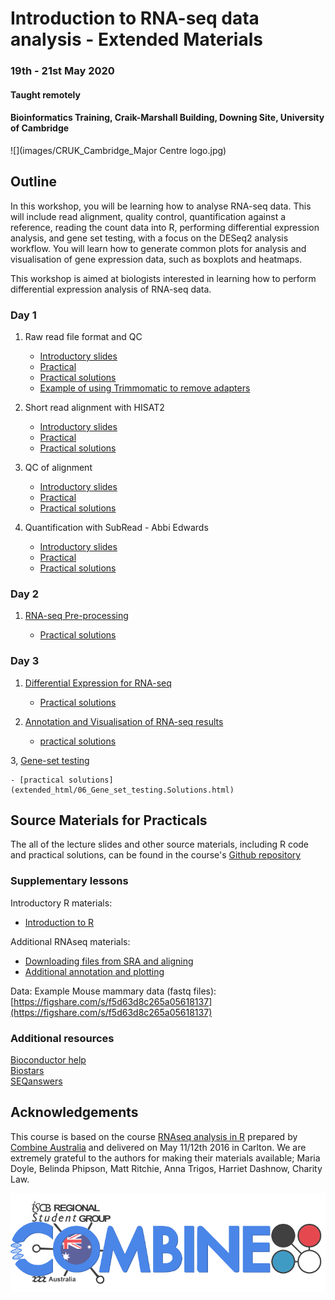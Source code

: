 # Introduction to RNA-seq data analysis - Extended Materials
### 19th - 21st May 2020
#### Taught remotely
#### Bioinformatics Training, Craik-Marshall Building, Downing Site, University of Cambridge

![](images/CRUK_Cambridge_Major Centre logo.jpg)

## Outline

In this workshop, you will be learning how to analyse RNA-seq data.  This will
include read alignment, quality control, quantification against a reference,
reading the count data into R, performing differential expression analysis, and
gene set testing, with a focus on the DESeq2 analysis workflow. You will learn
how to generate common plots for analysis and visualisation of gene expression
data, such as boxplots and heatmaps. 

This workshop is aimed at biologists interested in learning how to perform
differential expression analysis of RNA-seq data. 

### Day 1

1. Raw read file format and QC

    - [Introductory slides](html/B_FastQC.html)  
    - [Practical](extended_html/B_FastQC_practical.html)  
    - [Practical solutions](Extended_html/B_FastQC_practical.Solutions.html)  
    - [Example of using Trimmomatic to remove adapters](extended_html/Trimming.html)

2. Short read alignment with HISAT2  

    - [Introductory slides](html/C_Alignment_with_HISAT2.html)  
    - [Practical](extended_html/C_Alignment_with_HISAT2_practical.html)  
    - [Practical solutions](extended_html/C_Alignment_with_HISAT2.Solutions.html)  

3. QC of alignment  

    - [Introductory slides](html/D_QC_of_aligned_reads.html)  
    - [Practical](extended_html/D_QC_of_aligned_reads_practical.html)  
    - [Practical solutions](extended_html/D_QC_of_aligned_reads.Solutions.html)  

4. Quantification with SubRead - Abbi Edwards  
    - [Introductory slides](html/E_Read_Counts_with_Subread.html)  
    - [Practical](extended_html/E_Read_Counts_with_Subread.practical.html)  
    - [Practical solutions](extended_html/E_Read_Counts_with_Subread.Solutions.html)  

### Day 2

1. [RNA-seq Pre-processing](extended_html/02_Preprocessing_Data.html)

    - [Practical solutions](extended_html/02_Preprocessing_Data.Solutions.html)  

### Day 3

1. [Differential Expression for RNA-seq](extended_html/04_DE_analysis_with_DESeq2.html)

    - [Practical solutions](extended_html/04_DE_analysis.Solutions.html)

2. [Annotation and Visualisation of RNA-seq results](extended_html/05_Annotation_and_Visualisation.html)

    - [practical 
solutions](extended_html/05_Annotation_and_Visualisation.Solutions.html)

3, [Gene-set testing](extended_html/06_Gene_set_testing.html)

    - [practical solutions](extended_html/06_Gene_set_testing.Solutions.html)

## Source Materials for Practicals

The all of the lecture slides and other source materials, including R code and 
practical solutions, can be found in the course's [Github 
repository](https://github.com/bioinformatics-core-shared-training/RNAseq_September_2019)

### Supplementary lessons

Introductory R materials:

- [Introduction to R](https://bioinformatics-core-shared-training.github.io/r-intro/)

Additional RNAseq materials:

- [Downloading files from SRA and aligning](Supplementary_Materials/S1_Getting_raw_reads_from_SRA.html)
- [Additional annotation and plotting](Supplementary_Materials/S3_Annotation_and_Visualisation.nb.html)

Data: Example Mouse mammary data (fastq files): 
	[https://figshare.com/s/f5d63d8c265a05618137](https://figshare.com/s/f5d63d8c265a05618137)

### Additional resources

[Bioconductor help](https://www.bioconductor.org/help/)  
[Biostars](https://www.biostars.org/)  
[SEQanswers](http://seqanswers.com/)  

## Acknowledgements

This course is based on the course [RNAseq analysis in R](http://combine-australia.github.io/2016-05-11-RNAseq/) prepared by [Combine Australia](https://combine.org.au/) and delivered on May 11/12th 2016 in Carlton. We are extremely grateful to the authors for making their materials available; Maria Doyle, Belinda Phipson, Matt Ritchie, Anna Trigos, Harriet Dashnow, Charity Law.

![](images/combine_banner_small.png)
